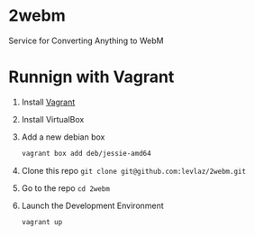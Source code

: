 # 2webm
Service for Converting Anything to WebM

# Runnign with Vagrant 

1. Install [Vagrant](https://www.vagrantup.com/downloads.html)
2. Install VirtualBox 
3. Add a new debian box 
    
    ```bash 
    vagrant box add deb/jessie-amd64
    ```

4. Clone this repo `git clone git@github.com:levlaz/2webm.git`
5. Go to the repo `cd 2webm` 
6. Launch the Development Environment 

    ```bash 
    vagrant up 
    ```


